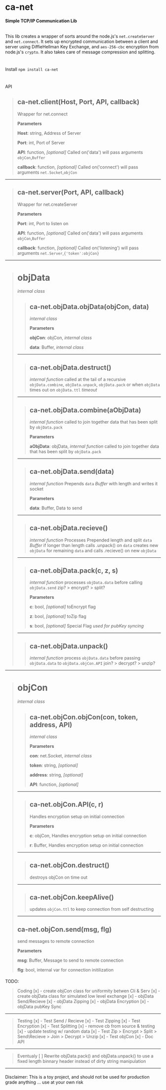 ca-net
======

**Simple TCP/IP Communication Lib**

######
This lib creates a wrapper of sorts around the node.js's `net.createServer` and `net.connect`.  It sets up encrypted communication between a client and server using DiffieHellman Key Exchange, and `aes-256-cbc` encryption from node.js's `crypto`.  It also takes care of message compression and splitting.

#
Install
`npm install ca-net`


#
API

> ca-net.client(Host, Port, API, callback) 
> -----------------------------
> Wrapper for net.connect
> 
> **Parameters**
> 
> **Host**: string, Address of Server
> 
> **Port**: int, Port of Server
> 
> **API**: function, *[optional]* Called on('data') will pass arguments `objCon`,`Buffer`
> 
> **callback**: function, *[optional]* Called on('connect') will pass arguments `net.Socket`,`objCon`
 
 -----------------------------
 
> ca-net.server(Port, API, callback) 
> -----------------------------
> Wrapper for net.createServer
> 
> **Parameters**
> 
> **Port**: int, Port to listen on
> 
> **API**: function, *[optional]* Called on('data') will pass arguments `objCon`,`Buffer`
> 
> **callback**: function, *[optional]* Called on('listening') will pass arguments `net.Server`,`{'token':objCon}`
 
 -----------------------------
 
> objData
> ===
> *internal class*
> 
>> ca-net.objData.objData(objCon, data) 
>> -----------------------------
>> *internal class*
>> 
>> **Parameters**
>> 
>> **objCon**: objCon, *internal class*
>> 
>> **data**: Buffer, *internal class*
> 
> -----------------------------
>
>> ca-net.objData.destruct() 
>> -----------------------------
>> *internal function*
>> called at the tail of a recursive `objData.combine`, `objData.unpack`, `objData.pack`
>> or when `objData` times out on `objData.ttl` *timeout*
> 
> -----------------------------
>
>> ca-net.objData.combine(aObjData) 
>> -----------------------------
>> *internal function*
>> called to join together data that has been split by `objData.pack`
>> 
>> **Parameters**
>> 
>> **aObjData**: objData, *internal function*
>> called to join together data that has been split by `objData.pack`
> 
> -----------------------------
>
>> ca-net.objData.send(data) 
>> -----------------------------
>> *internal function*
>> Prepends `data` *Buffer* with length and writes it socket
>> 
>> **Parameters**
>> 
>> **data**: Buffer, Data to send
> 
> -----------------------------
>
>> ca-net.objData.recieve() 
>> -----------------------------
>> *internal function*
>> Processes Prepended length and split `data` *Buffer* if longer than length
>> calls .unpack() on `data`
>> creates new `objData` for remaining `data` and calls .recieve() on new `objData`
> 
> -----------------------------
>
>> ca-net.objData.pack(c, z, s) 
>> -----------------------------
>> *internal function*
>> processes `objData.data` before calling `objData.send`
>> zip? > encrypt? > split?
>> 
>> **Parameters**
>> 
>> **c**: bool, *[optional]* toEncrypt flag
>> 
>> **z**: bool, *[optional]* toZip flag
>> 
>> **s**: bool, *[optional]* Special Flag *used for pubKey syncing*
> 
> -----------------------------
>
>> ca-net.objData.unpack() 
>> -----------------------------
>> *internal function*
>> process `objData.data` before passing `objData.data` to `objData.objCon.API`
>> join? > decrypt? > unzip?
 
 -----------------------------
 
> objCon
> ===
> *internal class*
> 
>> ca-net.objCon.objCon(con, token, address, API) 
>> -----------------------------
>> *internal class*
>> 
>> **Parameters**
>> 
>> **con**: net.Socket, *internal class*
>> 
>> **token**: string, *[optional]*
>> 
>> **address**: string, *[optional]*
>> 
>> **API**: function, *[optional]*
> 
> -----------------------------
>
>> ca-net.objCon.API(c, r) 
>> -----------------------------
>> Handles encryption setup on initial connection
>> 
>> **Parameters**
>> 
>> **c**: objCon, Handles encryption setup on initial connection
>> 
>> **r**: Buffer, Handles encryption setup on initial connection
> 
> -----------------------------
>
>> ca-net.objCon.destruct() 
>> -----------------------------
>> destroys objCon on time out
> 
> -----------------------------
>
>> ca-net.objCon.keepAlive() 
>> -----------------------------
>> updates `objCon.ttl` to keep connection from self destructing
> 
> -----------------------------
>
> ca-net.objCon.send(msg, flg) 
> -----------------------------
> send messages to remote connection
> 
> **Parameters**
> 
> **msg**: Buffer, Message to send to remote connection
> 
> **flg**: bool, internal var for connection initilization

####
TODO:
> Coding 
> [x] - create objCon class for uniformity betwen Cli & Serv
> [x] - create objData class for simulated low level exchange
> [x] - objData Send/Recieve
> [x] - objData Zipping
> [x] - objData Encryption
> [x] - objData pubKey Sync
-----------------------------
> Testing 
>[x] - Test Send / Recieve
>[x] - Test Zipping
>[x] - Test Encryption
>[x] - Test Splitting
>[x] - remove cb from source & testing
>[x] - update testing w/ random data
>[x] - Test Zip > Encrypt > Split > Send\Recieve > Join > Decrypt > Unzip
>[x] - Test objCon
>[x] - Doc API
-----------------------------
> Eventualy
>[ ] Rewrite objData.pack() and objData.unpack() to use a fixed length binnary header instead of dirty string manipulation

-----------------------------

####
Disclaimer:
This is a toy project, and should not be used for production grade anything ... use at your own risk
